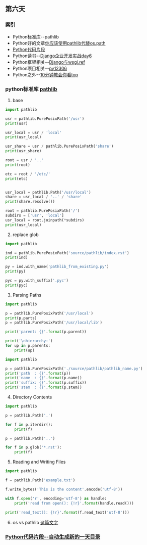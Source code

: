 ## 第六天
### 索引
- Python标准库--pathlib
- Python好的文章[你应该使用pathlib代替os.path](https://www.dongwm.com/post/use-pathlib/)
- [Python代码片段](day6.py)
- Python读书--[Django企业开发实战day6](http://product.dangdang.com/26509799.html)
- Python框架相关--[Django与wsgi.ref](http://www.ziawang.com/article/172/)
- Python项目相关--[py12306](https://github.com/pjialin/py12306)
- Python之外--[10分钟教会你看top](https://juejin.im/post/5d590126f265da03db0776b6?utm_source=gold_browser_extension)
### python标准库 [pathlib](https://pymotw.com/3/pathlib/index.html)
1. base
```python
import pathlib

usr = pathlib.PurePosixPath('/usr')
print(usr)

usr_local = usr / 'local'
print(usr_local)

usr_share = usr / pathlib.PurePosixPath('share')
print(usr_share)

root = usr / '..'
print(root)

etc = root / '/etc/'
print(etc)


usr_local = pathlib.Path('/usr/local')
share = usr_local / '..' / 'share'
print(share.resolve())

root = pathlib.PurePosixPath('/')
subdirs = ['usr', 'local']
usr_local = root.joinpath(*subdirs)
print(usr_local)
```
2. replace glob
```python
import pathlib

ind = pathlib.PurePosixPath('source/pathlib/index.rst')
print(ind)

py = ind.with_name('pathlib_from_existing.py')
print(py)

pyc = py.with_suffix('.pyc')
print(pyc)
```
3. Parsing Paths
``` python
import pathlib

p = pathlib.PurePosixPath('/usr/local')
print(p.parts)
p = pathlib.PurePosixPath('/usr/local/lib')

print('parent: {}'.format(p.parent))

print('\nhierarchy:')
for up in p.parents:
    print(up)

import pathlib

p = pathlib.PurePosixPath('./source/pathlib/pathlib_name.py')
print('path  : {}'.format(p))
print('name  : {}'.format(p.name))
print('suffix: {}'.format(p.suffix))
print('stem  : {}'.format(p.stem))
```
4. Directory Contents
```python
import pathlib

p = pathlib.Path('.')

for f in p.iterdir():
    print(f)

p = pathlib.Path('..')

for f in p.glob('*.rst'):
    print(f)
```
5. Reading and Writing Files
```python
import pathlib

f = pathlib.Path('example.txt')

f.write_bytes('This is the content'.encode('utf-8'))

with f.open('r', encoding='utf-8') as handle:
    print('read from open(): {!r}'.format(handle.read()))

print('read_text(): {!r}'.format(f.read_text('utf-8')))
```
6. os vs pathlib [这篇文字](https://www.dongwm.com/post/use-pathlib/)
### [Python代码片段--自动生成新的一天目录](day6.py)